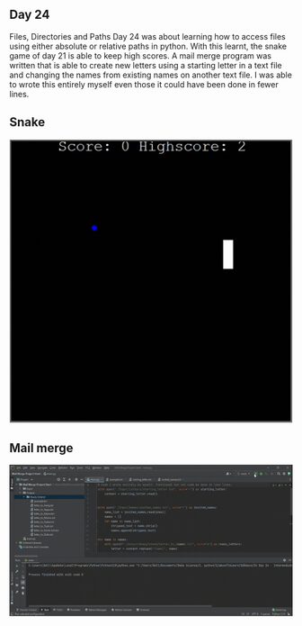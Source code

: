## Day 24

Files, Directories and Paths
Day 24 was about learning how to access files using either absolute or relative paths in python. With this learnt,  the snake game of day 21 is able to keep high scores.
A mail merge program was written that is able to create new letters using a starting letter in a text file and changing the names from existing names on another text file.
I was able to wrote this entirely myself even those it could have been done in fewer lines.

## Snake

![snake](snake.gif)

## Mail merge

![mail merge](mail_merge.gif)